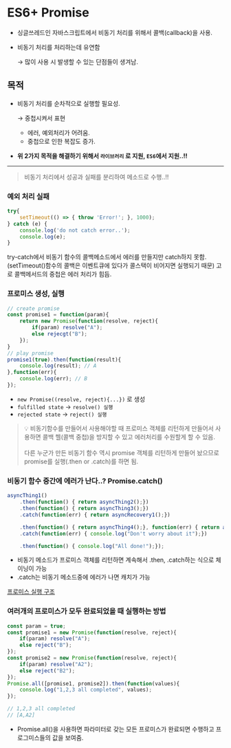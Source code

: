 # ES6+ Promise

- 싱글쓰레드인 자바스크립트에서 비동기 처리를 위해서 콜백(callback)을 사용.
- 비동기 처리를 처리하는데 유연함

    → 많이 사용 시 발생할 수 있는 단점들이 생겨남.

## 목적

- 비동기 처리를 순차적으로 실행할 필요성.

    → 중첩시켜서 표현

    - 에러, 예외처리가 어려움.
    - 중첩으로 인한 복잡도 증가.
- **위 2가지 목적을 해결하기 위해서 `라이브러리` 로 지원, `ES6`에서 지원..!!**

---

> 비동기 처리에서 성공과 실패를 분리하여 메소드로 수행..!!

### 예외 처리 실패

```jsx
try{
	setTimeout(() => { throw 'Error!'; }, 1000);
} catch (e) {
	console.log('do not catch error..');
	console.log(e);
}
```

try-catch에서 비동기 함수의 콜백메소드에서 에러를 만들지만 catch하지 못함.(setTimeout()함수의 콜백은 이벤트큐에 있다가 콜스택이 비어지면 실행되기 때문)
고로 콜백메서드의 중첩은 에러 처리가 힘듬.

### 프로미스 생성, 실행

```jsx
// create promise
const promise1 = function(param){
	return new Promise(function(resolve, reject){
		if(param) resolve("A");
		else rejecgt("B");
	});
}
// play promise
promise1(true).then(function(result){
	console.log(result); // A
},function(err){
	console.log(err); // B
});
```

- `new Promise((resolve, reject){...})` 로 생성
- `fulfilled state` → `resolve() 실행`
- `rejected state` → `reject() 실행`

> 💡 비동기함수를 만들어서 사용해야할 때 프로미스 객체를 리턴하게 만들어서 사용하면 콜백 헬(콜백 중첩)을 방지할 수 있고 에러처리를 수원할게 할 수 있음. 
<br><br>
> 다른 누군가 만든 비동기 함수 역시 promise 객체를 리턴하게 만들어 놨으므로 promise를 실행(.then or .catch)를 하면 됨.

### 비동기 함수 중간에 에러가 난다..? Promise.catch()

```jsx
asyncThing1()
	.then(function() { return asyncThing2();})
	.then(function() { return asyncThing3();})
	.catch(function(err) { return asyncRecovery1();})

	.then(function() { return asyncThing4();}, function(err) { return asyncRecovery2(); })
	.catch(function(err) { console.log("Don't worry about it");})

	.then(function() { console.log("All done!");});
```

- 비동기 메소드가 프로미스 객체를 리턴하면 계속해서 .then, .catch하는 식으로 체이닝이 가능
- .catch는 비동기 메소드중에 에러가 나면 캐치가 가능

[프로미스 실행 구조](https://img1.daumcdn.net/thumb/R1280x0/?scode=mtistory2&fname=http%3A%2F%2Fcfile22.uf.tistory.com%2Fimage%2F99E159505A6F3413271E8C)

### 여러개의 프로미스가 모두 완료되었을 때 실행하는 방법

```jsx
const param = true;
const promise1 = new Promise(function(resolve, reject){
	if(param) resolve("A");
	else reject("B");
});
const promise2 = new Promise(function(resolve, reject){
	if(param) resolve("A2");
	else reject("B2");
});
Promise.all([promise1, promise2]).then(function(values){
	console.log("1,2,3 all completed", values);
});

// 1,2,3 all completed
// [A,A2]
```

- Promise.all()을 사용하면 파라미터로 갖는 모든 프로미스가 완료되면 수행하고 프로그미스들의 값을 보여줌.